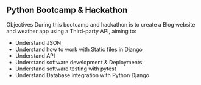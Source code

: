## Python Bootcamp & Hackathon

Objectives During this bootcamp and hackathon is to create a Blog website and weather app using a Third-party API, aiming to:

- Understand JSON
- Understand how to work with Static files in Django
- Understand API
- Understand software development & Deployments
- Understand software testing with pytest
- Understand Database integration with Python Django
